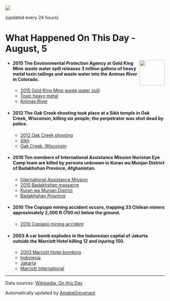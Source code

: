 <img src="https://img.shields.io/badge/last%20updated%20at-2020--08--05%2000%3A13%20(UTC)-brightgreen?style=for-the-badge">

(updated every 24 hours)

# What Happened On This Day - August, 5

<img align="right" src="https://user-images.githubusercontent.com/12688422/87848414-3e9d0800-c91b-11ea-84df-7ebcb2c52b8d.png" width="80px">

- #### 2015 The Environmental Protection Agency at Gold King Mine waste water spill releases 3 million gallons of heavy metal toxin tailings and waste water into the Animas River in Colorado.

  - [2015 Gold King Mine waste water spill](https://wikipedia.org/wiki/2015_Gold_King_Mine_waste_water_spill)
  - [Toxic heavy metal](https://wikipedia.org/wiki/Toxic_heavy_metal)
  - [Animas River](https://wikipedia.org/wiki/Animas_River)

- #### 2012 The Oak Creek shooting took place at a Sikh temple in Oak Creek, Wisconsin, killing six people; the perpetrator was shot dead by police.

  - [2012 Oak Creek shooting](https://wikipedia.org/wiki/2012_Oak_Creek_shooting)
  - [Sikh](https://wikipedia.org/wiki/Sikh)
  - [Oak Creek, Wisconsin](https://wikipedia.org/wiki/Oak_Creek,_Wisconsin)

- #### 2010 Ten members of International Assistance Mission Nuristan Eye Camp team are killed by persons unknown in Kuran wa Munjan District of Badakhshan Province, Afghanistan.

  - [International Assistance Mission](https://wikipedia.org/wiki/International_Assistance_Mission)
  - [2010 Badakhshan massacre](https://wikipedia.org/wiki/2010_Badakhshan_massacre)
  - [Kuran wa Munjan District](https://wikipedia.org/wiki/Kuran_wa_Munjan_District)
  - [Badakhshan Province](https://wikipedia.org/wiki/Badakhshan_Province)

- #### 2010 The Copiapó mining accident occurs, trapping 33 Chilean miners approximately 2,300 ft (700 m) below the ground.

  - [2010 Copiapó mining accident](https://wikipedia.org/wiki/2010_Copiap%C3%B3_mining_accident)

- #### 2003 A car bomb explodes in the Indonesian capital of Jakarta outside the Marriott Hotel killing 12 and injuring 150.

  - [2003 Marriott Hotel bombing](https://wikipedia.org/wiki/2003_Marriott_Hotel_bombing)
  - [Indonesia](https://wikipedia.org/wiki/Indonesia)
  - [Jakarta](https://wikipedia.org/wiki/Jakarta)
  - [Marriott International](https://wikipedia.org/wiki/Marriott_International)
---

Data sources: [Wikipedia, On this Day](https://byabbe.se/on-this-day/)

Automatically updated by [Amabel/revenant](https://github.com/Amabel/revenant)